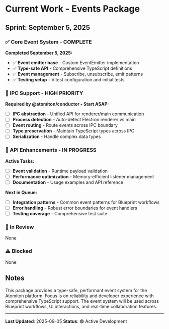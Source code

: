 # Current Work - Events Package

## Sprint: September 5, 2025

### ✅ Core Event System - COMPLETE

**Completed September 5, 2025:**

- ✅ **Event emitter base** - Custom EventEmitter implementation
- ✅ **Type-safe API** - Comprehensive TypeScript definitions
- ✅ **Event management** - Subscribe, unsubscribe, emit patterns
- ✅ **Testing setup** - Vitest configuration and initial tests

### 🚀 IPC Support - HIGH PRIORITY

**Required by @atomiton/conductor - Start ASAP:**

- [ ] **IPC abstraction** - Unified API for renderer/main communication
- [ ] **Process detection** - Auto-detect Electron renderer vs main
- [ ] **Event routing** - Route events across IPC boundary
- [ ] **Type preservation** - Maintain TypeScript types across IPC
- [ ] **Serialization** - Handle complex data types

### 📝 API Enhancements - IN PROGRESS

**Active Tasks:**

- [ ] **Event validation** - Runtime payload validation
- [ ] **Performance optimization** - Memory-efficient listener management
- [ ] **Documentation** - Usage examples and API reference

**Next in Queue:**

- [ ] **Integration patterns** - Common event patterns for Blueprint workflows
- [ ] **Error handling** - Robust error boundaries for event handlers
- [ ] **Testing coverage** - Comprehensive test suite

### 🔄 In Review

None

### ⚠️ Blocked

None

## Notes

This package provides a type-safe, performant event system for the Atomiton platform. Focus is on reliability and developer experience with comprehensive TypeScript support. The event system will be used across Blueprint workflows, UI interactions, and real-time collaboration features.

---

**Last Updated**: 2025-09-05
**Status**: 🟢 Active Development
